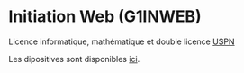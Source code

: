 # Initiation Web (G1INWEB)

Licence informatique, mathématique et double licence
[USPN](https://www.univ-paris13.fr/)

Les dipositives sont disponibles [ici](https://carlosolarte.github.io/init-web/).


